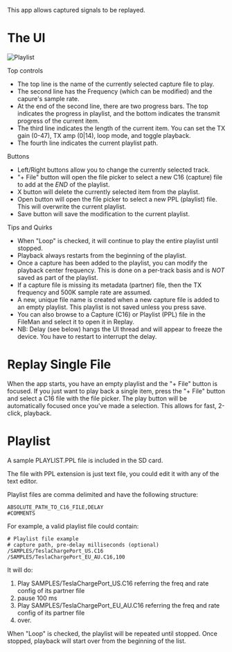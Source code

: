 This app allows captured signals to be replayed.

# The UI

![Playlist](https://github.com/eried/portapack-mayhem/assets/3761006/8e494c6a-bed6-43f8-8af0-aca58f7958ff)

Top controls
* The top line is the name of the currently selected capture file to play.
* The second line has the Frequency (which can be modified) and the capure's sample rate.
* At the end of the second line, there are two progress bars. The top indicates the progress in playlist, and the bottom indicates the transmit progress of the current item.
* The third line indicates the length of the current item. You can set the TX gain (0-47), TX amp (0|14), loop mode, and toggle playback.
* The fourth line indicates the current playlist path.

Buttons
* Left/Right buttons allow you to change the currently selected track.
* "+ File" button will open the file picker to select a new C16 (capture) file to add at the *END* of the playlist.
* X button will delete the currently selected item from the playlist.
* Open button will open the file picker to select a new PPL (playlist) file. This will overwrite the current playlist.
* Save button will save the modification to the current playlist.

Tips and Quirks
- When "Loop" is checked, it will continue to play the entire playlist until stopped.
- Playback always restarts from the beginning of the playlist.
- Once a capture has been added to the playlist, you can modify the playback center frequency. This is done on a per-track basis and is _NOT_ saved as part of the playlist.
- If a capture file is missing its metadata (partner) file, then the TX frequency and 500K sample rate are assumed.
- A new, unique file name is created when a new capture file is added to an empty playlist. This playlist is not saved unless you press save.
- You can also browse to a Capture (C16) or Playlist (PPL) file in the FileMan and select it to open it in Replay.
- NB: Delay (see below) hangs the UI thread and will appear to freeze the device. You have to restart to interrupt the delay.

# Replay Single File

When the app starts, you have an empty playlist and the "+ File" button is focused. If you just want to play back a single item, press the "+ File" button and select a C16 file with the file picker.
The play button will be automatically focused once you've made a selection. This allows for fast, 2-click, playback.

# Playlist

A sample PLAYLIST.PPL file is included in the SD card.

The file with PPL extension is just text file, you could edit it with any of the text editor.

Playlist files are comma delimited and have the following structure:

```
ABSOLUTE_PATH_TO_C16_FILE,DELAY  
#COMMENTS
```

For example, a valid playlist file could contain:
```
# Playlist file example
# capture path, pre-delay milliseconds (optional)
/SAMPLES/TeslaChargePort_US.C16
/SAMPLES/TeslaChargePort_EU_AU.C16,100
```

It will do:  
1. Play SAMPLES/TeslaChargePort_US.C16 referring the freq and rate config of its partner file 
2. pause 100 ms  
3. Play SAMPLES/TeslaChargePort_EU_AU.C16 referring the freq and rate config of its partner file  
4. over.  

When "Loop" is checked, the playlist will be repeated until stopped.
Once stopped, playback will start over from the beginning of the list.  
